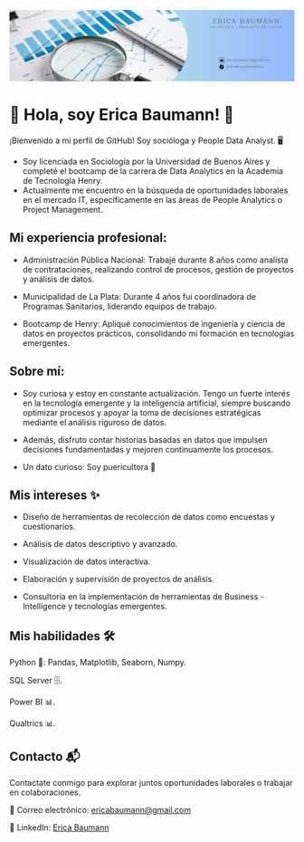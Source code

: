 ![Logo](https://raw.githubusercontent.com/ericabaumann/ericabaumann/a930746e26f733c8ade8c7747249d2dcb8d4c873/Banner%20de%20Linkedin%20Analista%20de%20Datos%20(1).png)
# 🚀 Hola, soy Erica Baumann! 👋



¡Bienvenido a mi perfil de GitHub! Soy socióloga y People Data Analyst. 🖥️


- Soy licenciada en Sociología por la Universidad de Buenos Aires y completé el bootcamp de la carrera de Data Analytics en la Academia de Tecnología Henry.
- Actualmente me encuentro en la búsqueda de oportunidades laborales en el mercado IT, específicamente en las áreas de People Analytics o Project Management.


## Mi experiencia profesional:

- Administración Pública Nacional: Trabajé durante 8 años como analista de contrataciones, realizando control de procesos, gestión de proyectos y análisis de datos.

- Municipalidad de La Plata: Durante 4 años fui coordinadora de Programas Sanitarios, liderando equipos de trabajo.

- Bootcamp de Henry: Apliqué conocimientos de ingeniería y ciencia de datos en proyectos prácticos, consolidando mi formación en tecnologías emergentes.

## Sobre mí:

- Soy curiosa y estoy en constante actualización. Tengo un fuerte interés en la tecnología emergente y la inteligencia artificial, siempre buscando optimizar procesos y apoyar la toma de decisiones estratégicas mediante el análisis riguroso de datos. 
- Además, disfruto contar historias basadas en datos que impulsen decisiones fundamentadas y mejoren continuamente los procesos.

- Un dato curioso: Soy puericultora 👶

## Mis intereses ✨

- Diseño de herramientas de recolección de datos como encuestas y cuestionarios.

- Análisis de datos descriptivo y avanzado.

- Visualización de datos interactiva.

- Elaboración y supervisión de proyectos de análisis.

- Consultoría en la implementación de herramientas de Business - Intelligence y tecnologías emergentes.

## Mis habilidades 🛠️

Python 🐍: Pandas, Matplotlib, Seaborn, Numpy.

SQL Server 🗄️.

Power BI 📊.

Qualtrics 📊.

## Contacto 📬

Contactate conmigo para explorar juntos oportunidades laborales o trabajar en colaboraciones.

📧 Correo electrónico: ericabaumann@gmail.com

💼 LinkedIn: [Erica Baumann](https://www.linkedin.com/in/eribau/)
